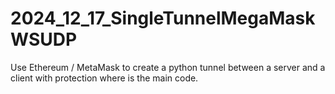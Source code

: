 # 2024_12_17_SingleTunnelMegaMaskWSUDP
Use Ethereum / MetaMask to create a python tunnel between a server and a client with protection where is the main code.

